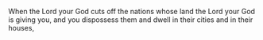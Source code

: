 When the Lord your God cuts off the nations whose land the Lord your God is giving you, and you dispossess them and dwell in their cities and in their houses,
